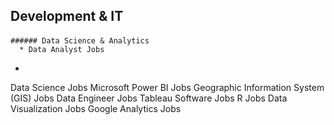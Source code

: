 ## Development & IT
#### 
```
###### Data Science & Analytics
  * Data Analyst Jobs
```
  -
Data Science Jobs
Microsoft Power BI Jobs
Geographic Information System (GIS) Jobs
Data Engineer Jobs
Tableau Software Jobs
R Jobs
Data Visualization Jobs
Google Analytics Jobs
